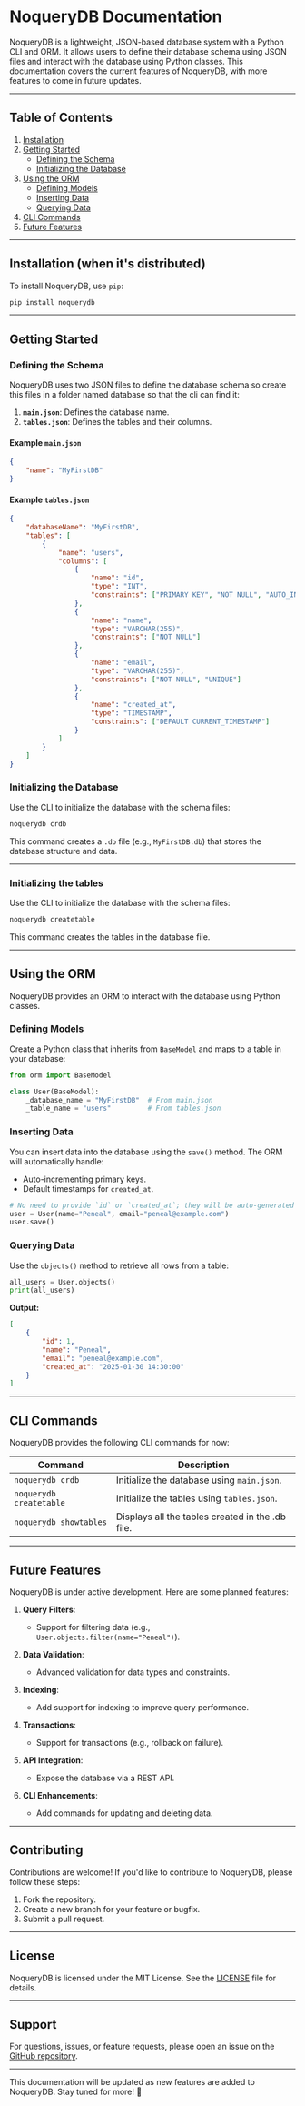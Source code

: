 # NoqueryDB Documentation

NoqueryDB is a lightweight, JSON-based database system with a Python CLI and ORM. It allows users to define their database schema using JSON files and interact with the database using Python classes. This documentation covers the current features of NoqueryDB, with more features to come in future updates.

---

## Table of Contents
1. [Installation](#installation)
2. [Getting Started](#getting-started)
   - [Defining the Schema](#defining-the-schema)
   - [Initializing the Database](#initializing-the-database)
3. [Using the ORM](#using-the-orm)
   - [Defining Models](#defining-models)
   - [Inserting Data](#inserting-data)
   - [Querying Data](#querying-data)
4. [CLI Commands](#cli-commands)
5. [Future Features](#future-features)

---

## Installation (when it's distributed)

To install NoqueryDB, use `pip`:

```bash
pip install noquerydb
```

---

## Getting Started

### Defining the Schema

NoqueryDB uses two JSON files to define the database schema so create this files in a folder named database so that the cli can find it:
1. **`main.json`**: Defines the database name.
2. **`tables.json`**: Defines the tables and their columns.

#### Example `main.json`
```json
{
    "name": "MyFirstDB"
}
```

#### Example `tables.json`
```json
{
    "databaseName": "MyFirstDB",
    "tables": [
        {
            "name": "users",
            "columns": [
                {
                    "name": "id",
                    "type": "INT",
                    "constraints": ["PRIMARY KEY", "NOT NULL", "AUTO_INCREMENT"]
                },
                {
                    "name": "name",
                    "type": "VARCHAR(255)",
                    "constraints": ["NOT NULL"]
                },
                {
                    "name": "email",
                    "type": "VARCHAR(255)",
                    "constraints": ["NOT NULL", "UNIQUE"]
                },
                {
                    "name": "created_at",
                    "type": "TIMESTAMP",
                    "constraints": ["DEFAULT CURRENT_TIMESTAMP"]
                }
            ]
        }
    ]
}
```

### Initializing the Database

Use the CLI to initialize the database with the schema files:

```bash
noquerydb crdb
```

This command creates a `.db` file (e.g., `MyFirstDB.db`) that stores the database structure and data.

---

### Initializing the tables

Use the CLI to initialize the database with the schema files:

```bash
noquerydb createtable
```

This command creates the tables in the database file.

---

## Using the ORM

NoqueryDB provides an ORM to interact with the database using Python classes.

### Defining Models

Create a Python class that inherits from `BaseModel` and maps to a table in your database:

```python
from orm import BaseModel

class User(BaseModel):
    _database_name = "MyFirstDB"  # From main.json
    _table_name = "users"         # From tables.json
```

### Inserting Data

You can insert data into the database using the `save()` method. The ORM will automatically handle:
- Auto-incrementing primary keys.
- Default timestamps for `created_at`.

```python
# No need to provide `id` or `created_at`; they will be auto-generated
user = User(name="Peneal", email="peneal@example.com")
user.save()
```

### Querying Data

Use the `objects()` method to retrieve all rows from a table:

```python
all_users = User.objects()
print(all_users)
```

**Output:**
```json
[
    {
        "id": 1,
        "name": "Peneal",
        "email": "peneal@example.com",
        "created_at": "2025-01-30 14:30:00"
    }
]
```

---

## CLI Commands

NoqueryDB provides the following CLI commands for now:

| Command                | Description                                                                 |
|------------------------|-----------------------------------------------------------------------------|
| `noquerydb crdb`       | Initialize the database using `main.json`.                                  |
| `noquerydb createtable`| Initialize the tables using `tables.json`.                                  |
| `noquerydb showtables` | Displays all the tables created in the .db file.                            |

---

## Future Features

NoqueryDB is under active development. Here are some planned features:

1. **Query Filters**:
   - Support for filtering data (e.g., `User.objects.filter(name="Peneal")`).

2. **Data Validation**:
   - Advanced validation for data types and constraints.

3. **Indexing**:
   - Add support for indexing to improve query performance.

4. **Transactions**:
   - Support for transactions (e.g., rollback on failure).

5. **API Integration**:
   - Expose the database via a REST API.

6. **CLI Enhancements**:
   - Add commands for updating and deleting data.

---

## Contributing

Contributions are welcome! If you'd like to contribute to NoqueryDB, please follow these steps:
1. Fork the repository.
2. Create a new branch for your feature or bugfix.
3. Submit a pull request.

---

## License

NoqueryDB is licensed under the MIT License. See the [LICENSE](LICENSE) file for details.

---

## Support

For questions, issues, or feature requests, please open an issue on the [GitHub repository](https://github.com/penealfa/no-query-db).

---

This documentation will be updated as new features are added to NoqueryDB. Stay tuned for more! 🚀
